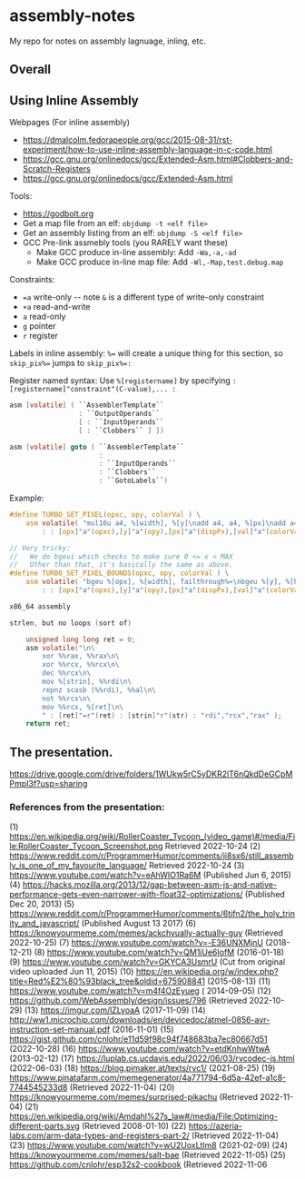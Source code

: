 # assembly-notes

My repo for notes on assembly lagnuage, inling, etc.

## Overall



## Using Inline Assembly

Webpages (For inline assembly)
 * https://dmalcolm.fedorapeople.org/gcc/2015-08-31/rst-experiment/how-to-use-inline-assembly-language-in-c-code.html
 * https://gcc.gnu.org/onlinedocs/gcc/Extended-Asm.html#Clobbers-and-Scratch-Registers
 * https://gcc.gnu.org/onlinedocs/gcc/Extended-Asm.html

Tools:
 * https://godbolt.org
 * Get a map file from an elf:  `objdump -t <elf file>`
 * Get an assembly listing from an elf: `objdump -S <elf file>`
 * GCC Pre-link assmebly tools (you RARELY want these)
   * Make GCC produce in-line assembly: Add `-Wa,-a,-ad`
   * Make GCC produce in-line map file: Add `-Wl,-Map,test.debug.map`

Constraints:
 * `=a` write-only  -- note `&` is a different type of write-only constraint
 * `+a` read-and-write
 * `a` read-only
 * `g` pointer
 * `r` register

Labels in inline assembly: `%=` will create a unique thing for this section, so `skip_pix%=` jumps to `skip_pix%=:`


Register named syntax: Use `%[registername]` by specifying  `: [registername]"constraint"(C-value),... : ` 

```c
asm [volatile] ( ``AssemblerTemplate``
                 : ``OutputOperands``
                 [ : ``InputOperands``
                 [ : ``Clobbers`` ] ])

asm [volatile] goto ( ``AssemblerTemplate``
                      :
                      : ``InputOperands``
                      : ``Clobbers``
                      : ``GotoLabels``)
```


Example:
```c
#define TURBO_SET_PIXEL(opxc, opy, colorVal ) \
	asm volatile( "mul16u a4, %[width], %[y]\nadd a4, a4, %[px]\nadd a4, a4, %[opx]\ns8i %[val],a4, 0" \
		: : [opx]"a"(opxc),[y]"a"(opy),[px]"a"(dispPx),[val]"a"(colorVal),[width]"a"(dispWidth) : "a4" );

// Very tricky: 
//   We do bgeui which checks to make sure 0 <= x < MAX
//   Other than that, it's basically the same as above.
#define TURBO_SET_PIXEL_BOUNDS(opxc, opy, colorVal ) \
	asm volatile( "bgeu %[opx], %[width], failthrough%=\nbgeu %[y], %[height], failthrough%=\nmul16u a4, %[width], %[y]\nadd a4, a4, %[px]\nadd a4, a4, %[opx]\ns8i %[val],a4, 0\nfailthrough%=:\nnop" \
		: : [opx]"a"(opxc),[y]"a"(opy),[px]"a"(dispPx),[val]"a"(colorVal),[width]"a"(dispWidth),[height]"a"(dispHeight) : "a4" );

x86_64 assembly

strlen, but no loops (sort of)

	unsigned long long ret = 0;
	asm volatile("\n\
		xor %%rax, %%rax\n\
		xor %%rcx, %%rcx\n\
		dec %%rcx\n\
		mov %[strin], %%rdi\n\
		repnz scasb (%%rdi), %%al\n\
		not %%rcx\n\
		mov %%rcx, %[ret]\n\
		" : [ret]"=r"(ret) : [strin]"r"(str) : "rdi","rcx","rax" );
	return ret;

```



## The presentation.

https://drive.google.com/drive/folders/1WUkw5rC5yDKR2lT6nQkdDeGCpMPmpI3f?usp=sharing

### References from the presentation:

(1) https://en.wikipedia.org/wiki/RollerCoaster_Tycoon_(video_game)#/media/File:RollerCoaster_Tycoon_Screenshot.png Retrieved 2022-10-24
(2) https://www.reddit.com/r/ProgrammerHumor/comments/ji8sx6/still_assembly_is_one_of_my_favourite_language/ Retrieved 2022-10-24
(3) https://www.youtube.com/watch?v=eAhWIO1Ra6M (Published Jun 6, 2015)
(4) https://hacks.mozilla.org/2013/12/gap-between-asm-js-and-native-performance-gets-even-narrower-with-float32-optimizations/ (Published Dec 20, 2013)
(5) https://www.reddit.com/r/ProgrammerHumor/comments/6tifn2/the_holy_trinity_and_javascript/ (Published August 13 2017)
(6) https://knowyourmeme.com/memes/ackchyually-actually-guy (Retrieved 2022-10-25)
(7) https://www.youtube.com/watch?v=-E36UNXMjnU (2018-12-21)
(8) https://www.youtube.com/watch?v=QM1iUe6IofM (2016-01-18)
(9) https://www.youtube.com/watch?v=GKYCA3UsmrU  (Cut from original video uploaded Jun 11, 2015)
(10) https://en.wikipedia.org/w/index.php?title=Red%E2%80%93black_tree&oldid=675908841 (2015-08-13)
(11) https://www.youtube.com/watch?v=m4f4OzEyueg ( 2014-09-05)
(12) https://github.com/WebAssembly/design/issues/796 (Retrieved 2022-10-29)
(13) https://imgur.com/lZLyoaA (2017-11-09)
(14) http://ww1.microchip.com/downloads/en/devicedoc/atmel-0856-avr-instruction-set-manual.pdf (2016-11-01)
(15) https://gist.github.com/cnlohr/e11d59f98c94f748683ba7ec80667d51 (2022-10-28)
(16) https://www.youtube.com/watch?v=etdKnhwWtwA (2013-02-12)
(17) https://luplab.cs.ucdavis.edu/2022/06/03/rvcodec-js.html (2022-06-03)
(18) https://blog.pimaker.at/texts/rvc1/ (2021-08-25)
(19) https://www.pinatafarm.com/memegenerator/4a771794-6d5a-42ef-a1c8-7744545233d8 (Retrieved 2022-11-04)
(20) https://knowyourmeme.com/memes/surprised-pikachu (Retrieved 2022-11-04)
(21) https://en.wikipedia.org/wiki/Amdahl%27s_law#/media/File:Optimizing-different-parts.svg  (Retrieved 2008-01-10)
(22) https://azeria-labs.com/arm-data-types-and-registers-part-2/ (Retrieved 2022-11-04)
(23) https://www.youtube.com/watch?v=wU2UoxLtIm8 (2021-02-09)
(24) https://knowyourmeme.com/memes/salt-bae (Retrieved 2022-11-05)
(25) https://github.com/cnlohr/esp32s2-cookbook (Retrieved 2022-11-06
